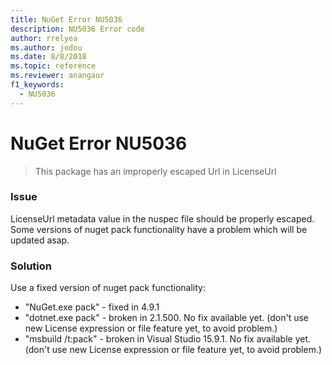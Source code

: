 ```yaml
---
title: NuGet Error NU5036
description: NU5036 Error code
author: rrelyea
ms.author: jodou
ms.date: 8/8/2018
ms.topic: reference
ms.reviewer: anangaur
f1_keywords: 
  - NU5036
---
```


# NuGet Error NU5036
> This package has an improperly escaped Url in LicenseUrl

### Issue

LicenseUrl metadata value in the nuspec file should be properly escaped.
Some versions of nuget pack functionality have a problem which will be updated asap.

### Solution

Use a fixed version of nuget pack functionality:
* "NuGet.exe pack" - fixed in 4.9.1
* "dotnet.exe pack" - broken in 2.1.500. No fix available yet. (don't use new License expression or file feature yet, to avoid problem.)
* "msbuild /t:pack" - broken in Visual Studio 15.9.1. No fix available yet. (don't use new License expression or file feature yet, to avoid problem.)

